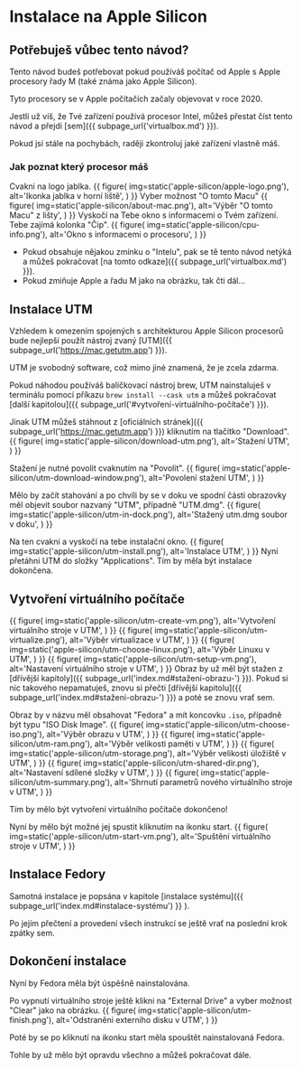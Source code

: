 # Instalace na Apple Silicon
## Potřebuješ vůbec tento návod?
Tento návod budeš potřebovat pokud používáš počítač od Apple s Apple procesory řady M (také známa jako Apple Silicon). 

Tyto procesory se v Apple počítačích začaly objevovat v roce 2020.

Jestli už víš, že Tvé zařízení používá procesor Intel, můžeš přestat číst tento návod a přejdi [sem]({{ subpage_url('virtualbox.md') }}).

Pokud jsi stále na pochybách, raději zkontroluj jaké zařízení vlastně máš.

### Jak poznat který procesor máš
Cvakni na logo jablka.
{{ figure(
    img=static('apple-silicon/apple-logo.png'),
    alt='Ikonka jablka v horní liště',
) }}
Vyber možnost "O tomto Macu"
{{ figure(
    img=static('apple-silicon/about-mac.png'),
    alt='Výběr "O tomto Macu" z lišty',
) }}
Vyskočí na Tebe okno s informacemi o Tvém zařízení.
Tebe zajímá kolonka "Čip". 
{{ figure(
    img=static('apple-silicon/cpu-info.png'),
    alt='Okno s informacemi o procesoru',
) }}
- Pokud obsahuje nějakou zmínku o "Intelu", pak se tě tento návod netýká a můžeš pokračovat [na tomto odkaze]({{ subpage_url('virtualbox.md') }}).
- Pokud zmiňuje Apple a řadu M jako na obrázku, tak čti dál...

## Instalace UTM
Vzhledem k omezením spojených s architekturou Apple Silicon procesorů bude nejlepší použít nástroj zvaný [UTM]({{ subpage_url('https://mac.getutm.app') }}).

UTM je svobodný software, což mimo jiné znamená, že je zcela zdarma.

Pokud náhodou používáš balíčkovací nástroj brew, UTM nainstaluješ v terminálu pomocí příkazu 
`brew install --cask utm` a můžeš pokračovat [další kapitolou]({{ subpage_url('#vytvoření-virtuálního-počítače') }}).

Jinak UTM můžeš stáhnout z [oficiálních stránek]({{ subpage_url('https://mac.getutm.app') }}) kliknutím na tlačítko "Download".
{{ figure(
    img=static('apple-silicon/download-utm.png'),
    alt='Stažení UTM',
) }}

Stažení je nutné povolit cvaknutím na "Povolit".
{{ figure(
    img=static('apple-silicon/utm-download-window.png'),
    alt='Povolení stažení UTM',
) }}

Mělo by začít stahování a po chvíli by se v doku ve spodní části obrazovky měl objevit soubor nazvaný "UTM", případně "UTM.dmg".
{{ figure(
    img=static('apple-silicon/utm-in-dock.png'),
    alt='Stažený utm.dmg soubor v doku',
) }}

Na ten cvakni a vyskočí na tebe instalační okno.
{{ figure(
    img=static('apple-silicon/utm-install.png'),
    alt='Instalace UTM',
) }}
Nyní přetáhni UTM do složky "Applications".
Tím by měla být instalace dokončena.

## Vytvoření virtuálního počítače
{{ figure(
    img=static('apple-silicon/utm-create-vm.png'),
    alt='Vytvoření virtuálního stroje v UTM',
) }}
{{ figure(
    img=static('apple-silicon/utm-virtualize.png'),
    alt='Výběr virtualizace v UTM',
) }}
{{ figure(
    img=static('apple-silicon/utm-choose-linux.png'),
    alt='Výběr Linuxu v UTM',
) }}
{{ figure(
    img=static('apple-silicon/utm-setup-vm.png'),
    alt='Nastavení virtuálního stroje v UTM',
) }}
Obraz by už měl být stažen z [dřívější kapitoly]({{ subpage_url('index.md#stažení-obrazu-') }}). 
Pokud si nic takového nepamatuješ, znovu si přečti [dřívější kapitolu]({{ subpage_url('index.md#stažení-obrazu-') }}) a poté se znovu vrať sem.

Obraz by v názvu měl obsahovat "Fedora" a mít koncovku `.iso`, případně být typu "ISO Disk Image".
{{ figure(
    img=static('apple-silicon/utm-choose-iso.png'),
    alt='Výběr obrazu v UTM',
) }}
{{ figure(
    img=static('apple-silicon/utm-ram.png'),
    alt='Výběr velikosti paměti v UTM',
) }}
{{ figure(
    img=static('apple-silicon/utm-storage.png'),
    alt='Výběr velikosti úložiště v UTM',
) }}
{{ figure(
    img=static('apple-silicon/utm-shared-dir.png'),
    alt='Nastavení sdílené složky v UTM',
) }}
{{ figure(
    img=static('apple-silicon/utm-summary.png'),
    alt='Shrnutí parametrů nového virtuálního stroje v UTM',
) }}

Tím by mělo být vytvoření virtuálního počítače dokončeno!

Nyní by mělo být možné jej spustit kliknutím na ikonku start.
{{ figure(
    img=static('apple-silicon/utm-start-vm.png'),
    alt='Spuštění virtuálního stroje v UTM',
) }}

## Instalace Fedory
Samotná instalace je popsána v kapitole [instalace systému]({{ subpage_url('index.md#instalace-systému') }} ).

Po jejím přečtení a provedení všech instrukcí se ještě vrať na poslední krok zpátky sem.

## Dokončení instalace
Nyní by Fedora měla být úspěšně nainstalována.

Po vypnutí virtuálního stroje ještě klikni na "External Drive" a vyber možnost "Clear" jako na obrázku.
{{ figure(
    img=static('apple-silicon/utm-finish.png'),
    alt='Odstraněni externího disku v UTM',
) }}

Poté by se po kliknutí na ikonku start měla spouštět nainstalovaná Fedora. 


Tohle by už mělo být opravdu všechno a můžeš pokračovat dále. 